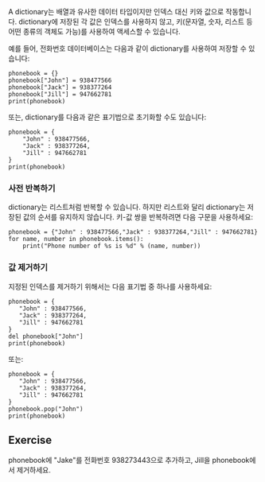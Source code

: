 A dictionary는 배열과 유사한 데이터 타입이지만 인덱스 대신 키와 값으로 작동합니다. dictionary에 저장된 각 값은 인덱스를 사용하지 않고, 키(문자열, 숫자, 리스트 등 어떤 종류의 객체도 가능)를 사용하여 액세스할 수 있습니다.

예를 들어, 전화번호 데이터베이스는 다음과 같이 dictionary를 사용하여 저장할 수 있습니다:

    phonebook = {}
    phonebook["John"] = 938477566
    phonebook["Jack"] = 938377264
    phonebook["Jill"] = 947662781
    print(phonebook)

또는, dictionary를 다음과 같은 표기법으로 초기화할 수도 있습니다:

    phonebook = {
        "John" : 938477566,
        "Jack" : 938377264,
        "Jill" : 947662781
    }
    print(phonebook)

### 사전 반복하기

dictionary는 리스트처럼 반복할 수 있습니다. 하지만 리스트와 달리 dictionary는 저장된 값의 순서를 유지하지 않습니다. 키-값 쌍을 반복하려면 다음 구문을 사용하세요:
    
    phonebook = {"John" : 938477566,"Jack" : 938377264,"Jill" : 947662781}
    for name, number in phonebook.items():
        print("Phone number of %s is %d" % (name, number))

### 값 제거하기

지정된 인덱스를 제거하기 위해서는 다음 표기법 중 하나를 사용하세요:
    
    phonebook = {
       "John" : 938477566,
       "Jack" : 938377264,
       "Jill" : 947662781
    }
    del phonebook["John"]
    print(phonebook)

또는:
    
    phonebook = {
       "John" : 938477566,
       "Jack" : 938377264,
       "Jill" : 947662781
    }
    phonebook.pop("John")
    print(phonebook)


Exercise
--------

phonebook에 "Jake"를 전화번호 938273443으로 추가하고, Jill을 phonebook에서 제거하세요.
